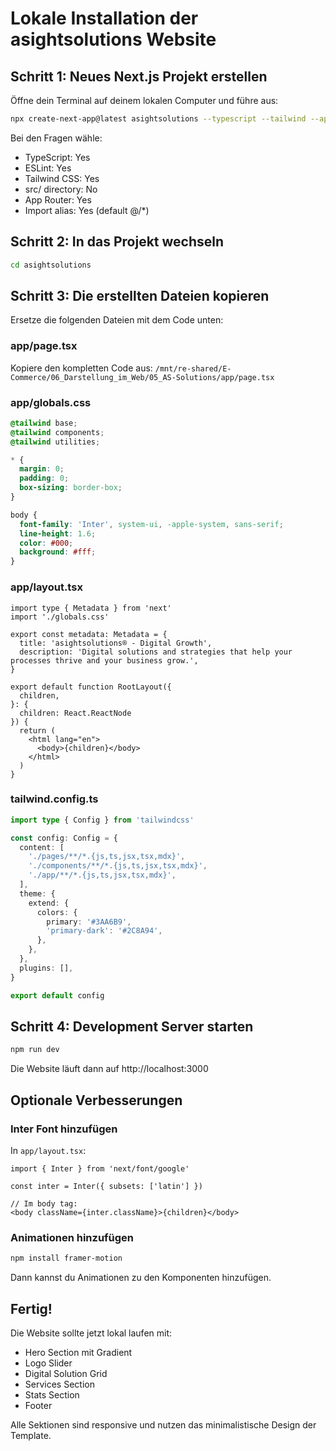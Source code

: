 # Lokale Installation der asightsolutions Website

## Schritt 1: Neues Next.js Projekt erstellen

Öffne dein Terminal auf deinem lokalen Computer und führe aus:

```bash
npx create-next-app@latest asightsolutions --typescript --tailwind --app --no-src-dir
```

Bei den Fragen wähle:
- TypeScript: Yes
- ESLint: Yes 
- Tailwind CSS: Yes
- src/ directory: No
- App Router: Yes
- Import alias: Yes (default @/*)

## Schritt 2: In das Projekt wechseln

```bash
cd asightsolutions
```

## Schritt 3: Die erstellten Dateien kopieren

Ersetze die folgenden Dateien mit dem Code unten:

### app/page.tsx
Kopiere den kompletten Code aus: `/mnt/re-shared/E-Commerce/06_Darstellung_im_Web/05_AS-Solutions/app/page.tsx`

### app/globals.css
```css
@tailwind base;
@tailwind components;
@tailwind utilities;

* {
  margin: 0;
  padding: 0;
  box-sizing: border-box;
}

body {
  font-family: 'Inter', system-ui, -apple-system, sans-serif;
  line-height: 1.6;
  color: #000;
  background: #fff;
}
```

### app/layout.tsx
```tsx
import type { Metadata } from 'next'
import './globals.css'

export const metadata: Metadata = {
  title: 'asightsolutions® - Digital Growth',
  description: 'Digital solutions and strategies that help your processes thrive and your business grow.',
}

export default function RootLayout({
  children,
}: {
  children: React.ReactNode
}) {
  return (
    <html lang="en">
      <body>{children}</body>
    </html>
  )
}
```

### tailwind.config.ts
```ts
import type { Config } from 'tailwindcss'

const config: Config = {
  content: [
    './pages/**/*.{js,ts,jsx,tsx,mdx}',
    './components/**/*.{js,ts,jsx,tsx,mdx}',
    './app/**/*.{js,ts,jsx,tsx,mdx}',
  ],
  theme: {
    extend: {
      colors: {
        primary: '#3AA6B9',
        'primary-dark': '#2C8A94',
      },
    },
  },
  plugins: [],
}

export default config
```

## Schritt 4: Development Server starten

```bash
npm run dev
```

Die Website läuft dann auf http://localhost:3000

## Optionale Verbesserungen

### Inter Font hinzufügen

In `app/layout.tsx`:
```tsx
import { Inter } from 'next/font/google'

const inter = Inter({ subsets: ['latin'] })

// Im body tag:
<body className={inter.className}>{children}</body>
```

### Animationen hinzufügen

```bash
npm install framer-motion
```

Dann kannst du Animationen zu den Komponenten hinzufügen.

## Fertig!

Die Website sollte jetzt lokal laufen mit:
- Hero Section mit Gradient
- Logo Slider  
- Digital Solution Grid
- Services Section
- Stats Section
- Footer

Alle Sektionen sind responsive und nutzen das minimalistische Design der Template.